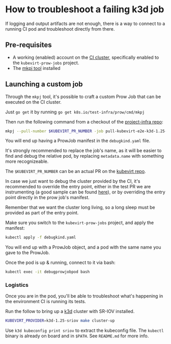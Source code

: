 # How to troubleshoot a failing k3d job

If logging and output artifacts are not enough, there is a way to connect to a running CI pod and troubleshoot directly from there.

## Pre-requisites

- A working (enabled) account on the [CI cluster](shift.ovirt.org), specifically enabled to the `kubevirt-prow-jobs` project.
- The [mkpj tool](https://github.com/kubernetes/test-infra/tree/master/prow/cmd/mkpj) installed

## Launching a custom job

Through the `mkpj` tool, it's possible to craft a custom Prow Job that can be executed on the CI cluster. 

Just `go get` it by running `go get k8s.io/test-infra/prow/cmd/mkpj`

Then run the following command from a checkout of the [project-infra repo](https://github.com/kubevirt/project-infra):

```bash
mkpj --pull-number $KUBEVIRT_PR_NUMBER -job pull-kubevirt-e2e-k3d-1.25-sriov -job-config-path github/ci/prow/files/jobs/kubevirt/kubevirt-presubmits.yaml --config-path github/ci/prow/files/config.yaml > debugkind.yaml
```

You will end up having a ProwJob manifest in the `debugkind.yaml` file.

It's strongly recommended to replace the job's name, as it will be easier to find and debug the relative pod, by replacing `metadata.name` with something more recognizeable.

The `$KUBEVIRT_PR_NUMBER` can be an actual PR on the [kubevirt repo](https://github.com/kubevirt/kubevirt).

In case we just want to debug the cluster provided by the CI, it's recommended to override the entry point, either in the test PR we are instrumenting (a good sample can be found [here](https://github.com/kubevirt/kubevirt/pull/3022)), or by overriding the entry point directly in the prow job's manifest.

Remember that we want the cluster long living, so a long sleep must be provided as part of the entry point.

Make sure you switch to the `kubevirt-prow-jobs` project, and apply the manifest:

```bash
kubectl apply -f debugkind.yaml
```

You will end up with a ProwJob object, and a pod with the same name you gave to the ProwJob.

Once the pod is up & running, connect to it via bash:

```bash
kubectl exec -it debugprowjobpod bash
```

### Logistics

Once you are in the pod, you'll be able to troubleshoot what's happening in the environment CI is running its tests.

Run the follow to bring up a [k3d](https://github.com/k3d-io/k3d) cluster with SR-IOV installed.

```bash
KUBEVIRT_PROVIDER=k3d-1.25-sriov make cluster-up
```

Use `k3d kubeconfig print sriov` to extract the kubeconfig file.
The `kubectl` binary is already on board and in `$PATH`.
See `README.md` for more info.
